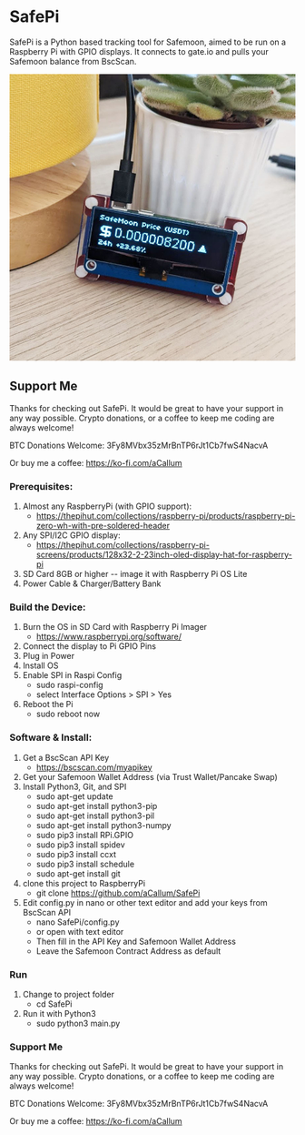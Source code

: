 # SafePi
SafePi is a Python based tracking tool for Safemoon, aimed to be run on a Raspberry Pi with GPIO displays. It connects to gate.io and pulls your Safemoon balance from BscScan.

![alt text](https://github.com/aCallum/SafePi/blob/main/safepi.jpg)

## Support Me

Thanks for checking out SafePi. It would be great to have your support in any way possible. Crypto donations, or a coffee to keep me coding are always welcome!

BTC Donations Welcome: 3Fy8MVbx35zMrBnTP6rJt1Cb7fwS4NacvA

Or buy me a coffee: https://ko-fi.com/aCallum

### Prerequisites:
1. Almost any RaspberryPi (with GPIO support):
    - https://thepihut.com/collections/raspberry-pi/products/raspberry-pi-zero-wh-with-pre-soldered-header
2. Any SPI/I2C GPIO display:
    - https://thepihut.com/collections/raspberry-pi-screens/products/128x32-2-23inch-oled-display-hat-for-raspberry-pi
3. SD Card 8GB or higher -- image it with Raspberry Pi OS Lite
4. Power Cable & Charger/Battery Bank

### Build the Device:
1. Burn the OS in SD Card with Raspberry Pi Imager
    - https://www.raspberrypi.org/software/
2. Connect the display to Pi GPIO Pins
3. Plug in Power
4. Install OS
5. Enable SPI in Raspi Config
    - sudo raspi-config
    - select Interface Options > SPI > Yes
6. Reboot the Pi
    - sudo reboot now

### Software & Install:
1. Get a BscScan API Key
    - https://bscscan.com/myapikey
2. Get your Safemoon Wallet Address (via Trust Wallet/Pancake Swap)
3. Install Python3, Git, and SPI
    - sudo apt-get update
    - sudo apt-get install python3-pip
    - sudo apt-get install python3-pil
    - sudo apt-get install python3-numpy
    - sudo pip3 install RPi.GPIO
    - sudo pip3 install spidev
    - sudo pip3 install ccxt
    - sudo pip3 install schedule
    - sudo apt-get install git
4. clone this project to RaspberryPi
    - git clone https://github.com/aCallum/SafePi
5. Edit config.py in nano or other text editor and add your keys from BscScan API
    - nano SafePi/config.py
    - or open with text editor
    - Then fill in the API Key and Safemoon Wallet Address
    - Leave the Safemoon Contract Address as default

### Run
1. Change to project folder
    - cd SafePi
2. Run it with Python3 
    - sudo python3 main.py

### Support Me

Thanks for checking out SafePi. It would be great to have your support in any way possible. Crypto donations, or a coffee to keep me coding are always welcome!

BTC Donations Welcome: 3Fy8MVbx35zMrBnTP6rJt1Cb7fwS4NacvA

Or buy me a coffee: https://ko-fi.com/aCallum

